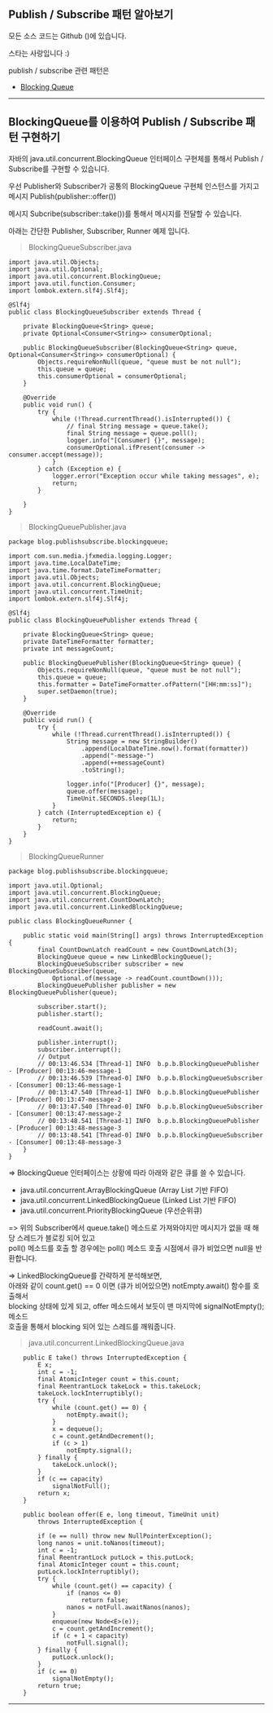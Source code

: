## Publish / Subscribe 패턴 알아보기  

모든 소스 코드는 Github (<a href=""><a>)에 있습니다.  

스타는 사랑입니다 :)  

publish / subscribe 관련 패턴은 

- <a href="#blocking-queue">Blocking Queue</a>

---  

<div id="blocking-queue"></div>  

## BlockingQueue를 이용하여 Publish / Subscribe 패턴 구현하기

자바의 java.util.concurrent.BlockingQueue 인터페이스 구현체를 통해서 Publish / Subscribe를 구현할 수 있습니다.  

우선 Publisher와 Subscriber가 공통의 BlockingQueue 구현체 인스턴스를 가지고 메시지 Publish(publisher::offer())  
  
메시지 Subcribe(subscriber::take())를 통해서 메시지를 전달할 수 있습니다.  

아래는 간단한 Publisher, Subscriber, Runner 예제 입니다.

> BlockingQueueSubscriber.java  

```aidl
import java.util.Objects;
import java.util.Optional;
import java.util.concurrent.BlockingQueue;
import java.util.function.Consumer;
import lombok.extern.slf4j.Slf4j;

@Slf4j
public class BlockingQueueSubscriber extends Thread {

    private BlockingQueue<String> queue;
    private Optional<Consumer<String>> consumerOptional;

    public BlockingQueueSubscriber(BlockingQueue<String> queue, Optional<Consumer<String>> consumerOptional) {
        Objects.requireNonNull(queue, "queue must be not null");
        this.queue = queue;
        this.consumerOptional = consumerOptional;
    }

    @Override
    public void run() {
        try {
            while (!Thread.currentThread().isInterrupted()) {
                // final String message = queue.take();
                final String message = queue.poll();
                logger.info("[Consumer] {}", message);
                consumerOptional.ifPresent(consumer -> consumer.accept(message));
            }
        } catch (Exception e) {
            logger.error("Exception occur while taking messages", e);
            return;
        }

    }
}
``` 

> BlockingQueuePublisher.java  

```aidl
package blog.publishsubscribe.blockingqueue;

import com.sun.media.jfxmedia.logging.Logger;
import java.time.LocalDateTime;
import java.time.format.DateTimeFormatter;
import java.util.Objects;
import java.util.concurrent.BlockingQueue;
import java.util.concurrent.TimeUnit;
import lombok.extern.slf4j.Slf4j;

@Slf4j
public class BlockingQueuePublisher extends Thread {

    private BlockingQueue<String> queue;
    private DateTimeFormatter formatter;
    private int messageCount;

    public BlockingQueuePublisher(BlockingQueue<String> queue) {
        Objects.requireNonNull(queue, "queue must be not null");
        this.queue = queue;
        this.formatter = DateTimeFormatter.ofPattern("[HH:mm:ss]");
        super.setDaemon(true);
    }

    @Override
    public void run() {
        try {
            while (!Thread.currentThread().isInterrupted()) {
                String message = new StringBuilder()
                    .append(LocalDateTime.now().format(formatter))
                    .append("-message-")
                    .append(++messageCount)
                    .toString();

                logger.info("[Producer] {}", message);
                queue.offer(message);
                TimeUnit.SECONDS.sleep(1L);
            }
        } catch (InterruptedException e) {
            return;
        }
    }
}
```  

> BlockingQueueRunner  

```aidl
package blog.publishsubscribe.blockingqueue;

import java.util.Optional;
import java.util.concurrent.BlockingQueue;
import java.util.concurrent.CountDownLatch;
import java.util.concurrent.LinkedBlockingQueue;

public class BlockingQueueRunner {

    public static void main(String[] args) throws InterruptedException {
        final CountDownLatch readCount = new CountDownLatch(3);
        BlockingQueue queue = new LinkedBlockingQueue();
        BlockingQueueSubscriber subscriber = new BlockingQueueSubscriber(queue,
            Optional.of(message -> readCount.countDown()));
        BlockingQueuePublisher publisher = new BlockingQueuePublisher(queue);

        subscriber.start();
        publisher.start();

        readCount.await();

        publisher.interrupt();
        subscriber.interrupt();
        // Output
        // 00:13:46.534 [Thread-1] INFO  b.p.b.BlockingQueuePublisher - [Producer] 00:13:46-message-1
        // 00:13:46.539 [Thread-0] INFO  b.p.b.BlockingQueueSubscriber - [Consumer] 00:13:46-message-1
        // 00:13:47.540 [Thread-1] INFO  b.p.b.BlockingQueuePublisher - [Producer] 00:13:47-message-2
        // 00:13:47.540 [Thread-0] INFO  b.p.b.BlockingQueueSubscriber - [Consumer] 00:13:47-message-2
        // 00:13:48.541 [Thread-1] INFO  b.p.b.BlockingQueuePublisher - [Producer] 00:13:48-message-3
        // 00:13:48.541 [Thread-0] INFO  b.p.b.BlockingQueueSubscriber - [Consumer] 00:13:48-message-3
    }
}
```  

=> BlockingQueue 인터페이스는 상황에 따라 아래와 같은 큐를 쓸 수 있습니다.
- java.util.concurrent.ArrayBlockingQueue (Array List 기반 FIFO)
- java.util.concurrent.LinkedBlockingQueue (Linked List 기반 FIFO)  
- java.util.concurrent.PriorityBlockingQueue (우선순위큐)  

=> 위의 Subscriber에서 queue.take() 메소드로 가져와야지만 메시지가 없을 때 해당 스레드가 블로킹 되어 있고  
poll() 메소드를 호출 할 경우에는 poll() 메소드 호출 시점에서 큐가 비었으면 null을 반환합니다.  

=> LinkedBlockingQueue를 간략하게 분석해보면,  
아래와 같이 count.get() == 0 이면 (큐가 비어있으면) notEmpty.await() 함수를 호출해서  
blocking 상태에 있게 되고, offer 메소드에서 보듯이 맨 마지막에 signalNotEmpty(); 메소드  
호출을 통해서 blocking 되어 있는 스레드를 깨워줍니다.  

> java.util.concurrent.LinkedBlockingQueue.java

```aidl
    public E take() throws InterruptedException {
        E x;
        int c = -1;
        final AtomicInteger count = this.count;
        final ReentrantLock takeLock = this.takeLock;
        takeLock.lockInterruptibly();
        try {
            while (count.get() == 0) {
                notEmpty.await();
            }
            x = dequeue();
            c = count.getAndDecrement();
            if (c > 1)
                notEmpty.signal();
        } finally {
            takeLock.unlock();
        }
        if (c == capacity)
            signalNotFull();
        return x;
    }
    
    public boolean offer(E e, long timeout, TimeUnit unit)
        throws InterruptedException {

        if (e == null) throw new NullPointerException();
        long nanos = unit.toNanos(timeout);
        int c = -1;
        final ReentrantLock putLock = this.putLock;
        final AtomicInteger count = this.count;
        putLock.lockInterruptibly();
        try {
            while (count.get() == capacity) {
                if (nanos <= 0)
                    return false;
                nanos = notFull.awaitNanos(nanos);
            }
            enqueue(new Node<E>(e));
            c = count.getAndIncrement();
            if (c + 1 < capacity)
                notFull.signal();
        } finally {
            putLock.unlock();
        }
        if (c == 0)
            signalNotEmpty();
        return true;
    }    
```  

---  

